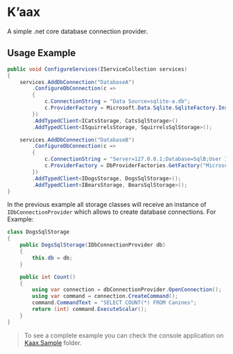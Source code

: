 # K’aax

A simple .net core database connection provider.

## Usage Example

```cs
public void ConfigureServices(IServiceCollection services)
{
    services.AddDbConnection("DatabaseA")
        .ConfigureDbConnection(c =>
        {
            c.ConnectionString = "Data Source=sqlite-a.db";
            c.ProviderFactory = Microsoft.Data.Sqlite.SqliteFactory.Instance;
        })
        .AddTypedClient<ICatsStorage, CatsSqlStorage>()
        .AddTypedClient<ISquirrelsStorage, SquirrelsSqlStorage>();

    services.AddDbConnection("DatabaseB")
        .ConfigureDbConnection(c =>
        {
            c.ConnectionString = "Server=127.0.0.1;Database=SqlB;User Id=sa;Password=secret;";
            c.ProviderFactory = DbProviderFactories.GetFactory("Microsoft.Data.SqlClient");
        })
        .AddTypedClient<IDogsStorage, DogsSqlStorage>();
        .AddTypedClient<IBearsStorage, BearsSqlStorage>();
}
```

In the previous example all storage classes will receive an instance of
`IDbConnectionProvider` which allows to create database connections.
For Example:

```cs
class DogsSqlStorage
{
    public DogsSqlStorage(IDbConnectionProvider db)
    {
        this.db = db;
    }

    public int Count()
    {
        using var connection = dbConnectionProvider.OpenConnection();
        using var command = connection.CreateCommand();
        command.CommandText = "SELECT COUNT(*) FROM Canines";
        return (int) command.ExecuteScalar();
    }
}
```

> To see a complete example you can check the console application on
> [Kaax.Sample](./Kaax.Sample) folder.
